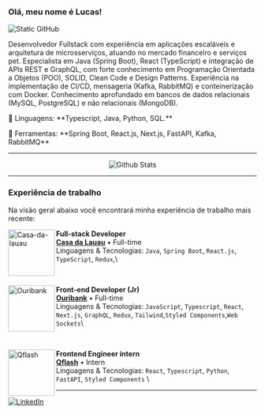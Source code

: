 ### Olá, meu nome é Lucas!

<img src="https://img.shields.io/static/v1?label=Overview&message=Lucas&color=f8efd4&style=for-the-badge&logo=GitHub" alt="Static GitHub">


<p align="left"> 
  Desenvolvedor Fullstack com experiência em aplicações escaláveis e arquitetura de microsserviços, atuando no mercado financeiro e serviços pet. Especialista em Java (Spring Boot), React (TypeScript) e integração de APIs REST e GraphQL, com forte conhecimento em Programação Orientada a Objetos (POO), SOLID, Clean Code e Design Patterns. Experiência na implementação de CI/CD, mensageria (Kafka, RabbitMQ) e conteinerização com Docker. Conhecimento aprofundado em bancos de dados relacionais (MySQL, PostgreSQL) e não relacionais (MongoDB).
</p>

<p align="left">
  🦄 Linguagens: **Typescript, Java, Python, SQL.**
</p>

<p align="left">
  💼 Ferramentas: **Spring Boot, React.js, Next.js, FastAPI, Kafka, RabbitMQ**
</p>

---


<p align="center">
  <img
    align="center"
    src="https://github-readme-stats.vercel.app/api/top-langs/?username=lucasandrebastos&theme=dark&hide_border=false&include_all_commits=true&count_private=true&layout=compact"
    alt="Github Stats"/>
</p>

---
  
<h3>
Experiência de trabalho
</h3>


Na visão geral abaixo você encontrará minha experiência de trabalho mais recente:

[<img align="left" height="94px" width="94px" alt="Casa-da-lauau" src="https://media.licdn.com/dms/image/v2/D4D0BAQHNAZzeOxWgeA/company-logo_200_200/company-logo_200_200/0/1727548986839?e=1749686400&v=beta&t=TQbSAYvorgOMmq7VS0tw4xIPov8YxWrDKRe8ETxXoPs"/>](https://www.linkedin.com/company/casadalauau/)

**Full-stack Developer** \
[**Casa da Lauau**](https://www.linkedin.com/company/casadalauau/) • Full-time \
Linguagens & Tecnologias: `Java`, `Spring Boot`, `React.js`, `TypeScript`, `Redux`,\

<br/>

[<img align="left" height="94px" width="94px" alt="Ouribank" src="https://media.licdn.com/dms/image/v2/D4D0BAQF5VhiPO7mClQ/company-logo_200_200/company-logo_200_200/0/1701908911284/banco_ourinvest_logo?e=1749686400&v=beta&t=mFH_DNEmmfetc5rwY5HK__9n_IN8QxOfczY8B9em3gY"/>](https://rocketseat.com.br/)

**Front-end Developer (Jr)** \
[**Ouribank**](https://www.ouribank.com/) • Full-time \
Linguagens & Tecnologias: `JavaScript`, `Typescript`, `React`, `Next.js`, `GraphQL`, `Redux`, `Tailwind`,`Styled Components`,`Web Sockets`\

<br/>

[<img align="left" height="94px" width="94px" alt="Qflash" src="https://media.licdn.com/dms/image/v2/C4E0BAQFecJX-8MPpmg/company-logo_200_200/company-logo_200_200/0/1630624939678/quasar_flash_logo?e=1749686400&v=beta&t=4kHimiA_fXSlfNB5JLAjUOd_rlzDtiVwNRC9DGOBw4k"/>](https://www.qflash.com.br/)

**Frontend Engineer intern** \
[**Qflash**](https://www.qflash.com.br/) • Intern \
Linguagens & Tecnologias: `React`, `Typescript`, `Python`, `FastAPI`, `Styled Components` \



---

<p align="left">
  <a href="https://www.linkedin.com/in/lucasandrebastos/" title="LinkedIn">
    <img src="https://img.shields.io/badge/-Linkedin-0e76a8?style=flat-square&logo=Linkedin&logoColor=white&link=https://www.linkedin.com/in/lucasandrebastos/" alt="LinkedIn"/>
  </a>
</p>


